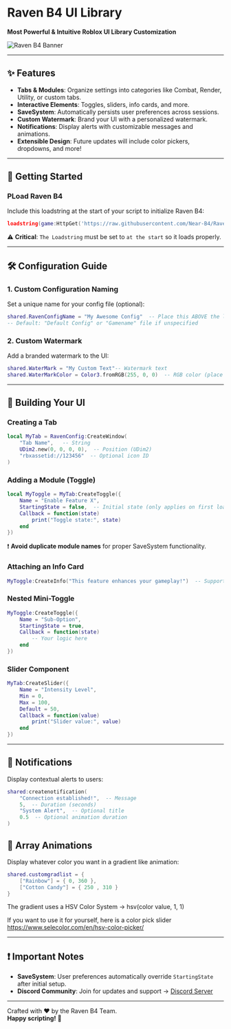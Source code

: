 # Raven B4 UI Library
**Most Powerful & Intuitive Roblox UI Library Customization**  

![Raven B4 Banner](https://github.com/Near-B4/RavenB4/assets/172177784/532ad849-8722-42fa-96af-eb277d6d3110)  

---

## ✨ Features  
- **Tabs & Modules**: Organize settings into categories like Combat, Render, Utility, or custom tabs.  
- **Interactive Elements**: Toggles, sliders, info cards, and more.  
- **SaveSystem**: Automatically persists user preferences across sessions.  
- **Custom Watermark**: Brand your UI with a personalized watermark.  
- **Notifications**: Display alerts with customizable messages and animations.  
- **Extensible Design**: Future updates will include color pickers, dropdowns, and more!  

---

## 🚀 Getting Started  

### **PLoad Raven B4**  
Include this loadstring at the start of your script to initialize Raven B4:  
```lua  
loadstring(game:HttpGet('https://raw.githubusercontent.com/Near-B4/Raven-B4-For-Roblox/main/Raven%20B4%20Loader'))()  
```  
⚠️ **Critical**: `The Loadstring` must be set to `at the start` so it loads properly.  

---

## 🛠️ Configuration Guide  

### **1. Custom Configuration Naming**  
Set a unique name for your config file (optional):  
```lua  
shared.RavenConfigName = "My Awesome Config"  -- Place this ABOVE the loadstring  
-- Default: "Default Config" or "Gamename" file if unspecified  
```  

### **2. Custom Watermark**  
Add a branded watermark to the UI:  
```lua  
shared.WaterMark = "My Custom Text"-- Watermark text  
shared.WaterMarkColor = Color3.fromRGB(255, 0, 0)  -- RGB color (place above loadstring)  
```  

---

## 📂 Building Your UI  

### **Creating a Tab**  
```lua  
local MyTab = RavenConfig:CreateWindow(  
    "Tab Name",   -- String  
    UDim2.new(0, 0, 0, 0),  -- Position (UDim2)  
    "rbxassetid://123456"  -- Optional icon ID  
)  
```  

### **Adding a Module (Toggle)**  
```lua  
local MyToggle = MyTab:CreateToggle({  
    Name = "Enable Feature X",  
    StartingState = false,  -- Initial state (only applies on first load)  
    Callback = function(state)  
        print("Toggle state:", state)  
    end  
})  
```  
❗ **Avoid duplicate module names** for proper SaveSystem functionality.  

### **Attaching an Info Card**  
```lua  
MyToggle:CreateInfo("This feature enhances your gameplay!")  -- Supports multi-line text  
```  

### **Nested Mini-Toggle**  
```lua  
MyToggle:CreateToggle({  
    Name = "Sub-Option",  
    StartingState = true,  
    Callback = function(state)  
        -- Your logic here  
    end  
})  
```  

### **Slider Component**  
```lua  
MyTab:CreateSlider({  
    Name = "Intensity Level",  
    Min = 0,  
    Max = 100,  
    Default = 50,  
    Callback = function(value)  
        print("Slider value:", value)  
    end  
})  
```  

---

## 📢 Notifications  
Display contextual alerts to users:  
```lua  
shared:createnotification(  
    "Connection established!",  -- Message  
    5,  -- Duration (seconds)  
    "System Alert",  -- Optional title  
    0.5  -- Optional animation duration  
)  
```  
## 📢 Array Animations  
Display whatever color you want in a gradient like animation:

```lua
shared.customgradlist = {
	["Rainbow"] = { 0, 360 },
	["Cotton Candy"] = { 250 , 310 }
}
```
The gradient uses a HSV Color System -> hsv(color value, 1, 1)

If you want to use it for yourself, here is a color pick slider https://www.selecolor.com/en/hsv-color-picker/

---

## ❗ Important Notes  
- **SaveSystem**: User preferences automatically override `StartingState` after initial setup.  
- **Discord Community**: Join for updates and support → [Discord Server](https://discord.com/invite/Df45mgTQrr)

---

Crafted with ❤️ by the Raven B4 Team.  
**Happy scripting!** 🦅

